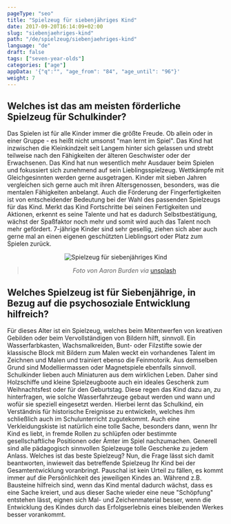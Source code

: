 ```yaml
---
pageType: "seo"
title: "Spielzeug für siebenjähriges Kind"
date: 2017-09-20T16:14:09+02:00
slug: "siebenjaehriges-kind"
path: "/de/spielzeug/siebenjaehriges-kind"
language: "de"
draft: false
tags: ["seven-year-olds"]
categories: ["age"]
appData: '{"q":"", "age_from": "84", "age_until": "96"}'
weight: 7
---
```


<h2>Welches ist das am meisten förderliche Spielzeug für Schulkinder?</h2>

Das Spielen ist für alle Kinder immer die größte Freude. Ob allein oder in einer Gruppe - es heißt nicht umsonst "man lernt im Spiel". Das Kind hat inzwischen die Kleinkindzeit seit Langem hinter sich gelassen und strebt teilweise nach den Fähigkeiten der älteren Geschwister oder der Erwachsenen. Das Kind hat nun wesentlich mehr Ausdauer beim Spielen und fokussiert sich zunehmend auf sein Lieblingsspielzeug. Wettkämpfe mit Gleichgesinnten werden gerne ausgetragen. Kinder mit sieben Jahren vergleichen sich gerne auch mit ihren Altersgenossen, besonders, was die mentalen Fähigkeiten anbelangt. Auch die Förderung der Fingerfertigkeiten ist von entscheidender Bedeutung bei der Wahl des passenden Spielzeugs für das Kind. Merkt das Kind Fortschritte bei seinen Fertigkeiten und Aktionen, erkennt es seine Talente und hat es dadurch Selbstbestätigung, wächst der Spaßfaktor noch mehr und somit wird auch das Talent noch mehr gefördert. 7-jährige Kinder sind sehr gesellig, ziehen sich aber auch gerne mal an einen eigenen geschützten Lieblingsort oder Platz zum Spielen zurück.

<div style="text-align:center">
<img src="https://d33wubrfki0l68.cloudfront.net/85eb227bc8228d5a27cdb8d239f4ad5639dde059/0cdb4/images/spielzeug-siebenjaehriges-kind.jpg" alt="Spielzeug für siebenjähriges Kind" />
 <blockquote>
  <p><em>Foto von Aaron Burden via</em> <a href="https://unsplash.com/photos/1zR3WNSTnvY">unsplash</a></p>
</blockquote>
</div>

<h2>Welches Spielzeug ist für Siebenjährige, in Bezug auf die psychosoziale Entwicklung hilfreich?</h2>

Für dieses Alter ist ein Spielzeug, welches beim Mitentwerfen von kreativen Gebilden oder beim Vervollständigen von Bildern hilft, sinnvoll. Ein Wasserfarbkasten, Wachsmalkreiden, Bunt- oder Filzstifte sowie der klassische Block mit Bildern zum Malen weckt ein vorhandenes Talent im Zeichnen und Malen und trainiert ebenso die Feinmotorik. Aus demselben Grund sind Modelliermassen oder Magnetspiele ebenfalls sinnvoll. Schulkinder lieben auch Miniaturen aus dem wirklichen Leben. Daher sind Holzschiffe und kleine Spielzeugboote auch ein ideales Geschenk zum Weihnachtsfest oder für den Geburtstag. Diese regen das Kind dazu an, zu hinterfragen, wie solche Wasserfahrzeuge gebaut werden und wann und wofür sie speziell eingesetzt werden. Hierbei lernt das Schulkind, ein Verständnis für historische Ereignisse zu entwickeln, welches ihm schließlich auch im Schulunterricht zugutekommt. Auch eine Verkleidungskiste ist natürlich eine tolle Sache, besonders dann, wenn Ihr Kind es liebt, in fremde Rollen zu schlüpfen oder bestimmte gesellschaftliche Positionen oder Ämter im Spiel nachzumachen. Generell sind alle pädagogisch sinnvollen Spielzeuge tolle Geschenke zu jedem Anlass. Welches ist das beste Spielzeug? Nun, die Frage lässt sich damit beantworten, inwieweit das betreffende Spielzeug Ihr Kind bei der Gesamtentwicklung voranbringt. Pauschal ist kein Urteil zu fällen, es kommt immer auf die Persönlichkeit des jeweiligen Kindes an. Während z.B. Bausteine hilfreich sind, wenn das Kind mental dadurch wächst, dass es eine Sache kreiert, und aus dieser Sache wieder eine neue "Schöpfung" entstehen lässt, eignen sich Mal- und Zeichenmaterial besser, wenn die Entwicklung des Kindes durch das Erfolgserlebnis eines bleibenden Werkes besser vorankommt.
